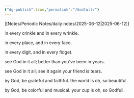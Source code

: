 ```yaml
---
{"dg-publish":true,"permalink":"/Godfull/"}
---
```


[[Notes/Periodic Notes/daily notes/2025-06-12\|2025-06-12]]

in every crinkle
and
in every wrinkle.

in every place,
and
in every face.

in every digit,
and
in every fidget.

see God in it all;
better than 
you’ve been
in years.

see God in it all;
see it again
your friend
is tears.

by God,
be grateful
and faithful.
the world is
oh, so beautiful.

by God,
be colorful
and musical.
your cup is
oh, so Godfull.

